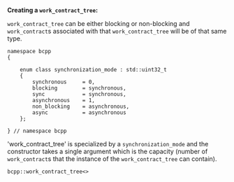 **Creating a `work_contract_tree`:**

`work_contract_tree` can be either blocking or non-blocking and `work_contract`s associated with that `work_contract_tree` will be of that same type.

    namespace bcpp
    {

        enum class synchronization_mode : std::uint32_t
        {
            synchronous     = 0,
            blocking        = synchronous,
            sync            = synchronous,
            asynchronous    = 1,
            non_blocking    = asynchronous,
            async           = asynchronous
        };

    } // namespace bcpp

'work_contract_tree' is specialized by a `synchronization_mode` and the constructor takes a single argument which is the capacity (number of `work_contract`s
that the instance of the `work_contract_tree` can contain).

    bcpp::work_contract_tree<>
